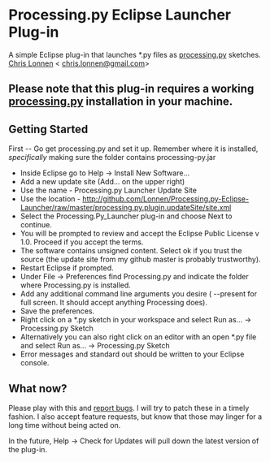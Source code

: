 # Processing.py Eclipse Launcher Plug-in #

A simple Eclipse plug-in that launches *.py files as [processing.py](http://github.com/jdf/processing.py) sketches.
[Chris Lonnen](http://chrislonnen.com) &lt; [chris.lonnen@gmail.com](mailto:chris.lonnen@gmail.com)&gt;

## Please note that this plug-in requires a working [processing.py](http://github.com/jdf/processing.py) installation in your machine.

## Getting Started ##

First -- Go get processing.py and set it up. Remember where it is installed, _specifically_ making sure the folder contains processing-py.jar
    
* Inside Eclipse go to Help -> Install New Software...
* Add a new update site (Add... on the upper right) 
* Use the name - Processing.py Launcher Update Site
* Use the location - http://github.com/Lonnen/Processing.py-Eclipse-Launcher/raw/master/processing.py.plugin.updateSite/site.xml
* Select the Processing.Py_Launcher plug-in and choose Next to continue.
* You will be prompted to review and accept the Eclipse Public License v 1.0. Proceed if you accept the terms.
* The software contains unsigned content. Select ok if you trust the source (the update site from my github master is probably trustworthy).
* Restart Eclipse if prompted.
* Under File -> Preferences find Processing.py and indicate the folder where Processing.py is installed.
* Add any additional command line arguments you desire ( --present for full screen. It should accept anything Processing does).
* Save the preferences.
* Right click on a *.py sketch in your workspace and select Run as... -> Processing.py Sketch
* Alternatively you can also right click on an editor with an open *.py file and select Run as... -> Processing.py Sketch
* Error messages and standard out should be written to your Eclipse console.
	
## What now? ##

Please play with this and [report bugs](http://github.com/Lonnen/Processing.py-Eclipse-Launcher/issues). I will try to patch these in a timely fashion.
I also accept feature requests, but know that those may linger for a long time without being acted on.

In the future, Help -> Check for Updates will pull down the latest version of the plug-in.

